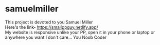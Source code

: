 # samuelmiller
This project is devoted to you Samuel Miller <br>
Here's the link- https://smallppguy.netlify.app/ <br>
My website is responsive unlike your PP, open it in your phone or laptop or anywhere you want I don't care... You Noob Coder


